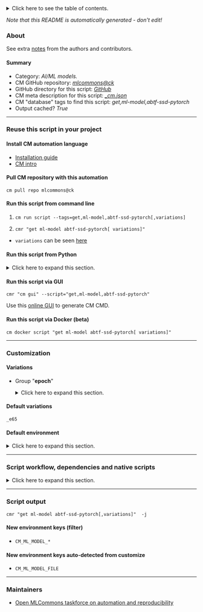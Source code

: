 <details>
<summary>Click here to see the table of contents.</summary>

* [About](#about)
* [Summary](#summary)
* [Reuse this script in your project](#reuse-this-script-in-your-project)
  * [ Install CM automation language](#install-cm-automation-language)
  * [ Check CM script flags](#check-cm-script-flags)
  * [ Run this script from command line](#run-this-script-from-command-line)
  * [ Run this script from Python](#run-this-script-from-python)
  * [ Run this script via GUI](#run-this-script-via-gui)
  * [ Run this script via Docker (beta)](#run-this-script-via-docker-(beta))
* [Customization](#customization)
  * [ Variations](#variations)
  * [ Default environment](#default-environment)
* [Script workflow, dependencies and native scripts](#script-workflow-dependencies-and-native-scripts)
* [Script output](#script-output)
* [New environment keys (filter)](#new-environment-keys-(filter))
* [New environment keys auto-detected from customize](#new-environment-keys-auto-detected-from-customize)
* [Maintainers](#maintainers)

</details>

*Note that this README is automatically generated - don't edit!*

### About


See extra [notes](README-extra.md) from the authors and contributors.

#### Summary

* Category: *AI/ML models.*
* CM GitHub repository: *[mlcommons@ck](https://github.com/mlcommons/ck/tree/master/cm-mlops)*
* GitHub directory for this script: *[GitHub](https://github.com/mlcommons/ck/tree/master/cm-mlops/script/get-ml-model-abtf-ssd-pytorch)*
* CM meta description for this script: *[_cm.json](_cm.json)*
* CM "database" tags to find this script: *get,ml-model,abtf-ssd-pytorch*
* Output cached? *True*
___
### Reuse this script in your project

#### Install CM automation language

* [Installation guide](https://github.com/mlcommons/ck/blob/master/docs/installation.md)
* [CM intro](https://doi.org/10.5281/zenodo.8105339)

#### Pull CM repository with this automation

```cm pull repo mlcommons@ck```


#### Run this script from command line

1. `cm run script --tags=get,ml-model,abtf-ssd-pytorch[,variations] `

2. `cmr "get ml-model abtf-ssd-pytorch[ variations]" `

* `variations` can be seen [here](#variations)

#### Run this script from Python

<details>
<summary>Click here to expand this section.</summary>

```python

import cmind

r = cmind.access({'action':'run'
                  'automation':'script',
                  'tags':'get,ml-model,abtf-ssd-pytorch'
                  'out':'con',
                  ...
                  (other input keys for this script)
                  ...
                 })

if r['return']>0:
    print (r['error'])

```

</details>


#### Run this script via GUI

```cmr "cm gui" --script="get,ml-model,abtf-ssd-pytorch"```

Use this [online GUI](https://cKnowledge.org/cm-gui/?tags=get,ml-model,abtf-ssd-pytorch) to generate CM CMD.

#### Run this script via Docker (beta)

`cm docker script "get ml-model abtf-ssd-pytorch[ variations]" `

___
### Customization


#### Variations

  * Group "**epoch**"
    <details>
    <summary>Click here to expand this section.</summary>

    * `_e01`
      - Environment variables:
        - *CM_ML_MODEL_URL*: `https://www.dropbox.com/scl/fi/7nqt5z8gplgeaveo933eo/SSD_e1.pth?rlkey=7lyb4qs2hzg491bfprwcuvx54&dl=0`
        - *CM_ML_MODEL_FILENAME*: `SSD_e1.pth`
        - *CM_ML_MODEL_CHECKSUM*: `31d177228308bbe43917c912b01c2d67`
      - Workflow:
    * **`_e65`** (default)
      - Environment variables:
        - *CM_ML_MODEL_URL*: `https://www.dropbox.com/scl/fi/wkegl2qxvm8cefbqq00o3/SSD_e65.pth?rlkey=ez26jafjdcly665npl6pdqxl8&dl=0`
        - *CM_ML_MODEL_FILENAME*: `SSD_e65.pth`
        - *CM_ML_MODEL_CHECKSUM*: `f769eb0321ac7fc1c16f982db6131d2f`
      - Workflow:

    </details>


#### Default variations

`_e65`
#### Default environment

<details>
<summary>Click here to expand this section.</summary>

These keys can be updated via `--env.KEY=VALUE` or `env` dictionary in `@input.json` or using script flags.


</details>

___
### Script workflow, dependencies and native scripts

<details>
<summary>Click here to expand this section.</summary>

  1. ***Read "deps" on other CM scripts from [meta](https://github.com/mlcommons/ck/tree/master/cm-mlops/script/get-ml-model-abtf-ssd-pytorch/_cm.json)***
     * detect,os
       - CM script: [detect-os](https://github.com/mlcommons/ck/tree/master/cm-mlops/script/detect-os)
     * download,file,_wget
       * CM names: `--adr.['get-ml-model']...`
       - CM script: [download-file](https://github.com/mlcommons/ck/tree/master/cm-mlops/script/download-file)
  1. ***Run "preprocess" function from [customize.py](https://github.com/mlcommons/ck/tree/master/cm-mlops/script/get-ml-model-abtf-ssd-pytorch/customize.py)***
  1. Read "prehook_deps" on other CM scripts from [meta](https://github.com/mlcommons/ck/tree/master/cm-mlops/script/get-ml-model-abtf-ssd-pytorch/_cm.json)
  1. ***Run native script if exists***
  1. Read "posthook_deps" on other CM scripts from [meta](https://github.com/mlcommons/ck/tree/master/cm-mlops/script/get-ml-model-abtf-ssd-pytorch/_cm.json)
  1. ***Run "postrocess" function from [customize.py](https://github.com/mlcommons/ck/tree/master/cm-mlops/script/get-ml-model-abtf-ssd-pytorch/customize.py)***
  1. Read "post_deps" on other CM scripts from [meta](https://github.com/mlcommons/ck/tree/master/cm-mlops/script/get-ml-model-abtf-ssd-pytorch/_cm.json)
</details>

___
### Script output
`cmr "get ml-model abtf-ssd-pytorch[,variations]"  -j`
#### New environment keys (filter)

* `CM_ML_MODEL_*`
#### New environment keys auto-detected from customize

* `CM_ML_MODEL_FILE`
___
### Maintainers

* [Open MLCommons taskforce on automation and reproducibility](https://github.com/mlcommons/ck/blob/master/docs/taskforce.md)